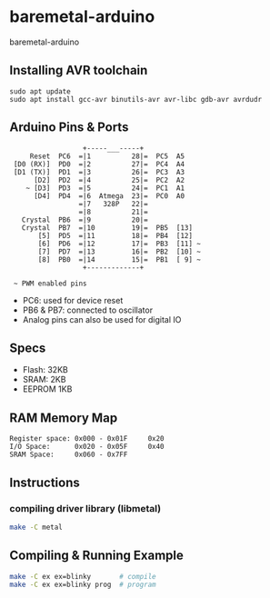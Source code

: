 # baremetal-arduino
baremetal-arduino 


## Installing AVR toolchain

```
sudo apt update
sudo apt install gcc-avr binutils-avr avr-libc gdb-avr avrdudr
```


## Arduino Pins & Ports
```
                  +-----___-----+
     Reset  PC6  =|1          28|=  PC5  A5
 [D0 (RX)]  PD0  =|2          27|=  PC4  A4
 [D1 (TX)]  PD1  =|3          26|=  PC3  A3
      [D2]  PD2  =|4          25|=  PC2  A2
    ~ [D3]  PD3  =|5          24|=  PC1  A1
      [D4]  PD4  =|6  Atmega  23|=  PC0  A0
                 =|7   328P   22|= 
                 =|8          21|= 
   Crystal  PB6  =|9          20|= 
   Crystal  PB7  =|10         19|=  PB5  [13] 
       [5]  PD5  =|11         18|=  PB4  [12]
       [6]  PD6  =|12         17|=  PB3  [11] ~
       [7]  PD7  =|13         16|=  PB2  [10] ~
       [8]  PB0  =|14         15|=  PB1  [ 9] ~
                  +-------------+ 

 ~ PWM enabled pins
```
* PC6: used for device reset
* PB6 & PB7: connected to oscillator
* Analog pins can also be used for digital IO


## Specs

* Flash: 32KB
* SRAM: 2KB
* EEPROM 1KB



## RAM Memory Map

```
Register space: 0x000 - 0x01F     0x20
I/O Space:      0x020 - 0x05F     0x40
SRAM Space:     0x060 - 0x7FF       

```

## Instructions

### compiling driver library (libmetal)
```bash
make -C metal
```

## Compiling & Running Example
```bash
make -C ex ex=blinky       # compile
make -C ex ex=blinky prog  # program
```